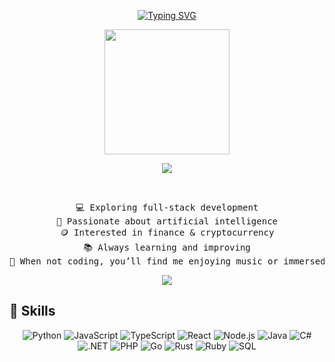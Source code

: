 <p align="center">
  <a href="https://git.io/typing-svg">
    <img src="https://readme-typing-svg.demolab.com?font=Fira+Code&pause=1000&color=F7A7D9&width=600&center=true&lines=Hi%2C+I%E2%80%99m+Carol" alt="Typing SVG"/>
  </a>
</p>

<div align="center">
  <img src="https://i.imgur.com/zeuHIk9.gif" width="200">
</div>

<p align="center">
  <img src="https://img.shields.io/static/v1?label=Full-stack&message=developer&color=FF1493&labelColor=FF69B4&style=flat" />
</p>

<br>

<center>
<pre>
💻 Exploring full-stack development
🤖 Passionate about artificial intelligence
🪙 Interested in finance & cryptocurrency
📚 Always learning and improving
🎵 When not coding, you’ll find me enjoying music or immersed in games
</pre>
</center>

<p align="center">
  <img src="https://img.shields.io/badge/🌎 Languages: Portuguese • English • Spanish-FF69B4?style=flat-square&logoColor=white"/>
</p>


## 🌷 Skills 

<p align="center">
  <img src="https://img.shields.io/badge/Python-FF1493?style=flat-square&logo=python&logoColor=white" title="Python"/>
  <img src="https://img.shields.io/badge/JavaScript-FF69B4?style=flat-square&logo=javascript&logoColor=white" title="JavaScript"/>
  <img src="https://img.shields.io/badge/TypeScript-FF1493?style=flat-square&logo=typescript&logoColor=white" title="TypeScript"/>
  <img src="https://img.shields.io/badge/React-FF69B4?style=flat-square&logo=react&logoColor=white" title="React"/>
  <img src="https://img.shields.io/badge/Node.js-FF1493?style=flat-square&logo=node.js&logoColor=white" title="Node.js"/>
  <img src="https://img.shields.io/badge/Java-FF69B4?style=flat-square&logo=java&logoColor=white" title="Java"/>
  <img src="https://img.shields.io/badge/C%23-FF1493?style=flat-square&logo=c%23&logoColor=white" title="C#"/>
  <img src="https://img.shields.io/badge/.NET-FF69B4?style=flat-square&logo=dotnet&logoColor=white" title=".NET"/>
  <img src="https://img.shields.io/badge/PHP-FF1493?style=flat-square&logo=php&logoColor=white" title="PHP"/>
  <img src="https://img.shields.io/badge/Go-FF69B4?style=flat-square&logo=go&logoColor=white" title="Go"/>
  <img src="https://img.shields.io/badge/Rust-FF1493?style=flat-square&logo=rust&logoColor=white" title="Rust"/>
  <img src="https://img.shields.io/badge/Ruby-FF69B4?style=flat-square&logo=ruby&logoColor=white" title="Ruby"/>
  <img src="https://img.shields.io/badge/SQL-FF1493?style=flat-square&logo=mysql&logoColor=white" title="SQL"/>
</p>
